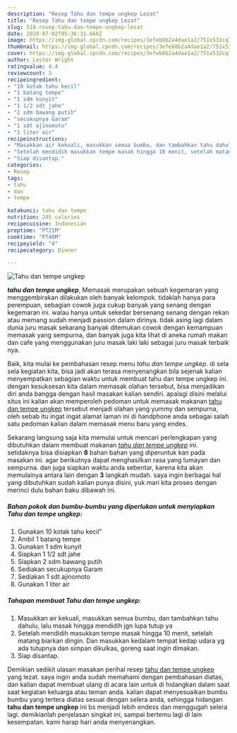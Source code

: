 ```yaml
---
description: "Resep Tahu dan tempe ungkep Lezat"
title: "Resep Tahu dan tempe ungkep Lezat"
slug: 518-resep-tahu-dan-tempe-ungkep-lezat
date: 2020-07-02T05:36:31.666Z
image: https://img-global.cpcdn.com/recipes/3efeb8b2a4dae1a2/751x532cq70/tahu-dan-tempe-ungkep-foto-resep-utama.jpg
thumbnail: https://img-global.cpcdn.com/recipes/3efeb8b2a4dae1a2/751x532cq70/tahu-dan-tempe-ungkep-foto-resep-utama.jpg
cover: https://img-global.cpcdn.com/recipes/3efeb8b2a4dae1a2/751x532cq70/tahu-dan-tempe-ungkep-foto-resep-utama.jpg
author: Lester Wright
ratingvalue: 4.4
reviewcount: 3
recipeingredient:
- "10 kotak tahu kecil"
- "1 batang tempe"
- "1 sdm kunyit"
- "1 1/2 sdt jahe"
- "2 sdm bawang putih"
- "secukupnya Garam"
- "1 sdt ajinomoto"
- "1 liter air"
recipeinstructions:
- "Masukkan air kekuali, masukkan semua bumbu, dan tambahkan tahu dahulu, lalu masak hingga mendidih jgn lupa tutup ya"
- "Setelah mendidih masukkan tempe masak hingga 10 menit, setelah matang biarkan dingin. Dan masukkan kedalam tempat kedap udara yg ada tutupnya dan simpan dikulkas, goreng saat ingin dimakan."
- "Siap disantap."
categories:
- Resep
tags:
- tahu
- dan
- tempe

katakunci: tahu dan tempe 
nutrition: 245 calories
recipecuisine: Indonesian
preptime: "PT21M"
cooktime: "PT40M"
recipeyield: "4"
recipecategory: Dinner

---
```



![Tahu dan tempe ungkep](https://img-global.cpcdn.com/recipes/3efeb8b2a4dae1a2/751x532cq70/tahu-dan-tempe-ungkep-foto-resep-utama.jpg)

<b><i>tahu dan tempe ungkep</i></b>, Memasak merupakan sebuah kegemaran yang menggembirakan dilakukan oleh banyak kelompok. tidaklah hanya para perempuan, sebagian cowok juga cukup banyak yang senang dengan kegemaran ini. walau hanya untuk sekedar bersenang senang dengan rekan atau memang sudah menjadi passion dalam dirinya. tidak asing lagi dalam dunia juru masak sekarang banyak ditemukan cowok dengan kemampuan memasak yang sempurna, dan banyak juga kita lihat di aneka rumah makan dan cafe yang menggunakan juru masak laki laki sebagai juru masak terbaik nya.



Baik, kita mulai ke pembahasan resep menu <i>tahu dan tempe ungkep</i>. di sela sela kegiatan kita, bisa jadi akan terasa menyenangkan bila sejenak kalian menyempatkan sebagian waktu untuk membuat tahu dan tempe ungkep ini. dengan kesuksesan kita dalam memasak olahan tersebut, bisa menjadikan diri anda bangga dengan hasil masakan kalian sendiri. apalagi disini melalui situs ini kalian akan memperoleh pedoman untuk memasak makanan <u>tahu dan tempe ungkep</u> tersebut menjadi olahan yang yummy dan sempurna, oleh sebab itu ingat ingat alamat laman ini di handphone anda sebagai salah satu pedoman kalian dalam memasak menu baru yang endes.


Sekarang langsung saja kita memulai untuk mencari perlengkapan yang dibutuhkan dalam membuat makanan <u><i>tahu dan tempe ungkep</i></u> ini. setidaknya bisa disiapkan <b>8</b> bahan bahan yang diperuntuk kan pada masakan ini. agar berikutnya dapat menghasilkan rasa yang lumayan dan sempurna. dan juga siapkan waktu anda sebentar, karena kita akan memulainya antara lain dengan <b>3</b> langkah mudah. saya ingin berbagai hal yang dibutuhkan sudah kalian punya disini, yuk mari kita proses dengan merinci dulu bahan baku dibawah ini.

<!--inarticleads1-->

##### Bahan pokok dan bumbu-bumbu yang diperlukan untuk menyiapkan Tahu dan tempe ungkep:

1. Gunakan 10 kotak tahu kecil&#34;
1. Ambil 1 batang tempe
1. Gunakan 1 sdm kunyit
1. Siapkan 1 1/2 sdt jahe
1. Siapkan 2 sdm bawang putih
1. Sediakan secukupnya Garam
1. Sediakan 1 sdt ajinomoto
1. Gunakan 1 liter air




<!--inarticleads2-->

##### Tahapan membuat Tahu dan tempe ungkep:

1. Masukkan air kekuali, masukkan semua bumbu, dan tambahkan tahu dahulu, lalu masak hingga mendidih jgn lupa tutup ya
1. Setelah mendidih masukkan tempe masak hingga 10 menit, setelah matang biarkan dingin. Dan masukkan kedalam tempat kedap udara yg ada tutupnya dan simpan dikulkas, goreng saat ingin dimakan.
1. Siap disantap.




Demikian sedikit ulasan masakan perihal resep <u>tahu dan tempe ungkep</u> yang lezat. saya ingin anda sudah memahami dengan pembahasan diatas, dan kalian dapat membuat ulang di acara lain untuk di hidangkan dalam saat saat kegiatan keluarga atau teman anda. kalian dapat menyesuaikan bumbu bumbu yang tertera diatas sesuai dengan selera anda, sehingga hidangan <b>tahu dan tempe ungkep</b> ini bs menjadi lebih endess dan menggugah selera lagi. demikianlah penjelasan singkat ini, sampai bertemu lagi di lain kesempatan. kami harap hari anda menyenangkan.
